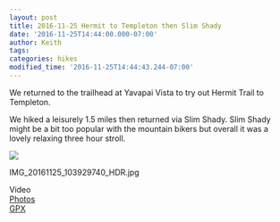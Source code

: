 ```yaml
---
layout: post
title: 2016-11-25 Hermit to Templeton then Slim Shady
date: '2016-11-25T14:44:00.000-07:00'
author: Keith
tags: 
categories: hikes
modified_time: '2016-11-25T14:44:43.244-07:00'
---
```


We returned to the trailhead at Yavapai Vista to try out Hermit
Trail to Templeton.

We hiked a leisurely 1.5 miles then returned via
Slim Shady. Slim Shady might be a bit too popular with the mountain
bikers but overall it was a lovely relaxing three hour stroll.  

[![](https://2.bp.blogspot.com/kZav1GgXc1oeq4EFssaA-4nEHynXxCDE4zjKkjN3BrosjGW-4mURtCSzqLZslkMdPyKF9ZxGDAcGxA6_Wp3iBS6ib-hjITHuF5lNvLbblVsOTFap98VMpM9yOmDKykbJUdul22mTFZlCNduFVKyln0hdkg1Am3t0LtQFKkB5lSN40KiEuR7cPb-nOCdTeWNLwiMH5KwGhqCM3ESXTsm36b4qcmwFDuiQyKLhovcho2xaxoS207I1hzbjbchVomOrrC2SWmFP_I7BM0_Egcjl8AxU8-Rbs8_iz4O_6nh7ytfS_-HsuKxm3vhiD7eRtESHg8RjzRmUUrS8uq2HT8f3Yb7cVeDZyxZKxv-PwhzynrMp2zQyew8nNvccyCAlg5j-mp5hfzVuMrWtvBLHKiu83wt-GhT_17mdVdHQQ65ToavC9kdnkNCwbN0DHPc3M6TrGMT9X2UOR5EzL53y8ijOS71IEaytjKOh95aulstA9lAsCrL_reC8ljYiITVa-yKZED_EcjAkN1mDo8MeastSWAJ77DwPN5CI4BoL9IgPsY5HjgRvVyVU9Nqb4RqLiv5cj3beJUMJdvlVtLLiM1kLrBEWt7rsUTd7l5_QCR6o8EGAXHd3-g=w1362-h765-no)](https://2.bp.blogspot.com/kZav1GgXc1oeq4EFssaA-4nEHynXxCDE4zjKkjN3BrosjGW-4mURtCSzqLZslkMdPyKF9ZxGDAcGxA6_Wp3iBS6ib-hjITHuF5lNvLbblVsOTFap98VMpM9yOmDKykbJUdul22mTFZlCNduFVKyln0hdkg1Am3t0LtQFKkB5lSN40KiEuR7cPb-nOCdTeWNLwiMH5KwGhqCM3ESXTsm36b4qcmwFDuiQyKLhovcho2xaxoS207I1hzbjbchVomOrrC2SWmFP_I7BM0_Egcjl8AxU8-Rbs8_iz4O_6nh7ytfS_-HsuKxm3vhiD7eRtESHg8RjzRmUUrS8uq2HT8f3Yb7cVeDZyxZKxv-PwhzynrMp2zQyew8nNvccyCAlg5j-mp5hfzVuMrWtvBLHKiu83wt-GhT_17mdVdHQQ65ToavC9kdnkNCwbN0DHPc3M6TrGMT9X2UOR5EzL53y8ijOS71IEaytjKOh95aulstA9lAsCrL_reC8ljYiITVa-yKZED_EcjAkN1mDo8MeastSWAJ77DwPN5CI4BoL9IgPsY5HjgRvVyVU9Nqb4RqLiv5cj3beJUMJdvlVtLLiM1kLrBEWt7rsUTd7l5_QCR6o8EGAXHd3-g=w1362-h765-no)

IMG_20161125_103929740_HDR.jpg

Video  
[Photos](https://goo.gl/photos/fYr4fTjE6CWr4qDH8)  
[GPX](https://drive.google.com/open?id=0B05YxhE9Av-Pc2YySVhPNWxCczA)  
  
